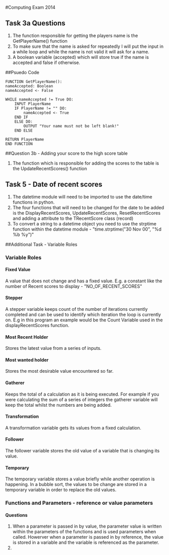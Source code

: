 #Computing Exam 2014

## Task 3a Questions

1. The function responsible for getting the players name is the GetPlayerName() function
2. To make sure that the name is asked for repeatedly I will put the input in a while loop and while the name is not valid it will ask for a name.
3. A boolean variable (accepted) which will store true if the name is accepted and false if otherwise. 

##Psuedo Code


	FUNCTION GetPlayerName():
	nameAccepted: Boolean
	nameAccepted <- False

	WHILE nameAccepted != True DO:
		INPUT PlayerName
		IF PlayerName != "" DO:
			nameAccepted <- True
		END IF
		ELSE DO:
			OUTPUT "Your name must not be left blank!"
		END ELSE
		
	RETURN PlayerName
	END FUNCTION

##Question 3b - Adding your score to the high score table

1. The function which is responsible for adding the scores to the table is the UpdateRecentScores() function

## Task 5 - Date of recent scores

1. The datetime module will need to be imported to use the date/time functions in python.
2. The four functions that will need to be changed for the date to be added is the DisplayRecentScores, UpdateRecentScores, ResetRecentScores and adding a attribute to the TRecentScore class (record)
3. To convert a string to a datetime object you need to use the strptime function within the datetime module - "time.strptime("30 Nov 00", "%d %b %y")"

##Additional Task - Variable Roles

### Variable Roles

#### Fixed Value 
A value that does not change and has a fixed value. E.g. a constant like the number of Recent scores to display - "NO_OF_RECENT_SCORES"
#### Stepper 
A stepper variable keeps count of the number of iterations currently completed and can be used to identify which iteration the loop is currently on. E.g in this program an
example would be the Count Variable used in the displayRecentScores function. 

#### Most Recent Holder

Stores the latest value from a series of inputs.

#### Most wanted holder

Stores the most desirable value encountered so far.

#### Gatherer

Keeps the total of a calculation as it is being executed. For example if you were calculating the sum of a series of integers the gatherer variable will keep the total whilst the numbers are being added.

#### Transformation

A transformation variable gets its values from a fixed calculation. 

#### Follower

The follower variable stores the old value of a variable that is changing its value.

#### Temporary

The temporary variable stores a value briefly while another operation is happening. In a bubble sort, the values to be change are stored in a temporary variable in order to replace the old values.


### Functions and Parameters - reference or value parameters

#### Questions ####

1. When a parameter is passed in by value, the parameter value is written within the parameters of the functions and is used parameters when called. Howerver when a parameter is passed in by reference, the value is stored in a variable and the variable is referenced as the parameter.
2. 
